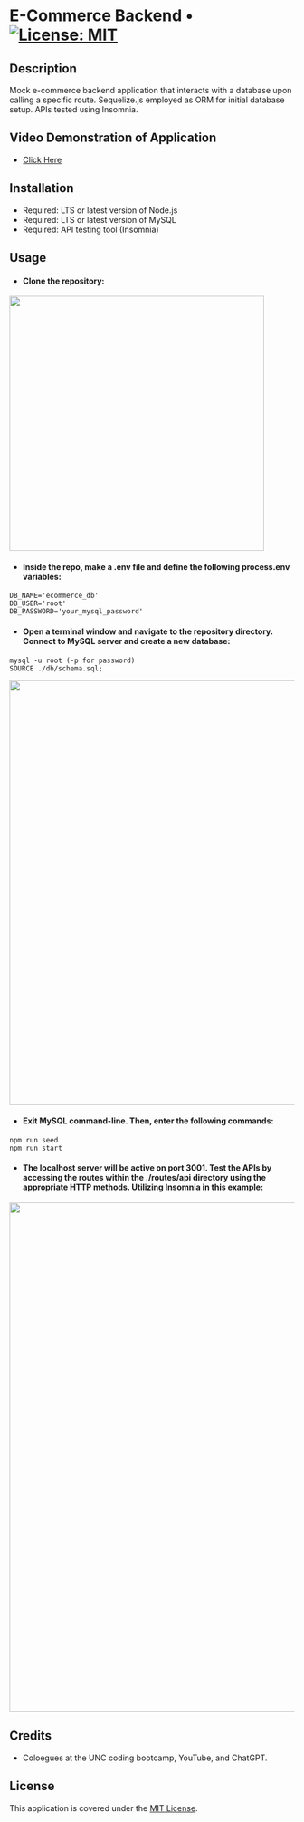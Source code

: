 # E-Commerce Backend • [![License: MIT](https://img.shields.io/badge/License-MIT-yellow.svg)](https://opensource.org/licenses/MIT)

## Description

Mock e-commerce backend application that interacts with a database upon calling a specific route. Sequelize.js employed as ORM for initial database setup. APIs tested using Insomnia.

## Video Demonstration of Application

- [Click Here](https://drive.google.com/file/d/1Q8Q_cpDge0cVq6bMxlxiKw1TFI1LHq8S/view)

## Installation

- Required: LTS or latest version of Node.js
- Required: LTS or latest version of MySQL
- Required: API testing tool (Insomnia)

## Usage

- #### Clone the repository:

<img width="450px" src="git@github.com:RRCIII/E-Commerce.git" />

- #### Inside the repo, make a .env file and define the following process.env variables:

```
DB_NAME='ecommerce_db'
DB_USER='root'
DB_PASSWORD='your_mysql_password'
```

- #### Open a terminal window and navigate to the repository directory. Connect to MySQL server and create a new database:

```
mysql -u root (-p for password)
SOURCE ./db/schema.sql;
```

<img width="750px" src="" />

- #### Exit MySQL command-line. Then, enter the following commands:

```
npm run seed
npm run start
```

- #### The localhost server will be active on port 3001. Test the APIs by accessing the routes within the ./routes/api directory using the appropriate HTTP methods. Utilizing Insomnia in this example:

<img width="900px" src="" />

## Credits

- Coloegues at the UNC coding bootcamp, YouTube, and ChatGPT.

## License

This application is covered under the [MIT License](./LICENSE).
